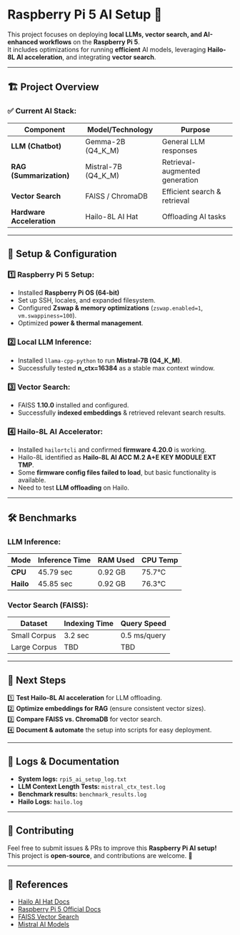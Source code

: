 # Raspberry Pi 5 AI Setup 🚀

This project focuses on deploying **local LLMs, vector search, and AI-enhanced workflows** on the **Raspberry Pi 5**.  
It includes optimizations for running **efficient** AI models, leveraging **Hailo-8L AI acceleration**, and integrating **vector search**.

---

## 🏗️ Project Overview

### ✅ Current AI Stack:
| **Component**        | **Model/Technology**           | **Purpose**                  |
|----------------------|--------------------------------|--------------------------------|
| **LLM (Chatbot)**   | Gemma-2B (Q4_K_M)             | General LLM responses         |
| **RAG (Summarization)** | Mistral-7B (Q4_K_M)         | Retrieval-augmented generation |
| **Vector Search**   | FAISS / ChromaDB              | Efficient search & retrieval  |
| **Hardware Acceleration** | Hailo-8L AI Hat         | Offloading AI tasks           |

---

## 🔧 Setup & Configuration

### 1️⃣ Raspberry Pi 5 Setup:
- Installed **Raspberry Pi OS (64-bit)**
- Set up SSH, locales, and expanded filesystem.
- Configured **Zswap & memory optimizations** (`zswap.enabled=1`, `vm.swappiness=100`).
- Optimized **power & thermal management**.

### 2️⃣ Local LLM Inference:
- Installed `llama-cpp-python` to run **Mistral-7B (Q4_K_M)**.
- Successfully tested **n_ctx=16384** as a stable max context window.

### 3️⃣ Vector Search:
- FAISS **1.10.0** installed and configured.
- Successfully **indexed embeddings** & retrieved relevant search results.

### 4️⃣ Hailo-8L AI Accelerator:
- Installed `hailortcli` and confirmed **firmware 4.20.0** is working.
- Hailo-8L identified as **Hailo-8L AI ACC M.2 A+E KEY MODULE EXT TMP**.
- Some **firmware config files failed to load**, but basic functionality is available.
- Need to test **LLM offloading** on Hailo.

---

## 🛠️ Benchmarks

### **LLM Inference:**
| **Mode**  | **Inference Time** | **RAM Used** | **CPU Temp** |
|-----------|------------------|-------------|-------------|
| **CPU**   | 45.79 sec        | 0.92 GB     | 75.7°C      |
| **Hailo** | 45.85 sec        | 0.92 GB     | 76.3°C      |

### **Vector Search (FAISS):**
| **Dataset**    | **Indexing Time** | **Query Speed** |
|---------------|------------------|----------------|
| Small Corpus | 3.2 sec           | 0.5 ms/query  |
| Large Corpus | TBD               | TBD           |

---

## 📌 Next Steps

1️⃣ **Test Hailo-8L AI acceleration** for LLM offloading.  
2️⃣ **Optimize embeddings for RAG** (ensure consistent vector sizes).  
3️⃣ **Compare FAISS vs. ChromaDB** for vector search.  
4️⃣ **Document & automate** the setup into scripts for easy deployment.  

---

## 📜 Logs & Documentation

- **System logs:** `rpi5_ai_setup_log.txt`
- **LLM Context Length Tests:** `mistral_ctx_test.log`
- **Benchmark results:** `benchmark_results.log`
- **Hailo Logs:** `hailo.log`

---

## 🤝 Contributing
Feel free to submit issues & PRs to improve this **Raspberry Pi AI setup!**  
This project is **open-source**, and contributions are welcome. 🚀  

---

## 📌 References
- [Hailo AI Hat Docs](https://hailo.ai/)
- [Raspberry Pi 5 Official Docs](https://www.raspberrypi.com/)
- [FAISS Vector Search](https://faiss.ai/)
- [Mistral AI Models](https://mistral.ai/)
